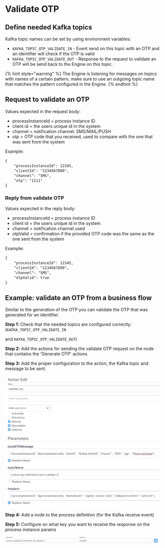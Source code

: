 # Validate OTP

## Define needed Kafka topics

Kafka topic names can be set by using environment variables:

* `KAFKA_TOPIC_OTP_VALIDATE_IN` - Event send on this topic with an OTP and an identifier will check if the OTP is valid
* `KAFKA_TOPIC_OTP_VALIDATE_OUT` - Response to the request to validate an OTP will be send back to the Engine on this topic.

{% hint style="warning" %}
The Engine is listening for messages on topics with names of a certain pattern, make sure to use an outgoing topic name that matches the pattern configured in the Engine.
{% endhint %}

## Request to validate an OTP

Values expected in the request body:

* processInstanceId = process instance ID
* client id = the users unique id in the system
* channel = notification channel: SMS/MAIL/PUSH
* otp = OTP code that you received, used to compare with the one that was sent from the system

Example:

```
{ 
    "processInstanceId": 12345, 
    "clientId": "1234567890", 
    "channel": "SMS", 
    "otp": "1111" 
}
```

### Reply from validate OTP

Values expected in the reply body:

* processInstanceId = process instance ID
* client id = the users unique id in the system
* channel = notification channel used
* otpValid = confirmation if the provided OTP code was the same as the one sent from the system

Example:

```
{ 
    "processInstanceId": 12345, 
    "clientId": "1234567890", 
    "channel": "SMS", 
    "otpValid": true 
}
```

## Example: validate an OTP from a business flow

Similar to the generation of the OTP you can validate the OTP that was generated for an identifier.

**Step 1:** Check that the needed topics are configured correctly:   (`KAFKA_TOPIC_OTP_VALIDATE_IN`

&#x20;and `KAFKA_TOPIC_OTP_VALIDATE_OUT`)

**Step 2:** Add the actions for sending the validate OTP request on the node that contains the 'Generate OTP' actions

**Step 3:** Add the proper configuration to the action, the Kafka topic and message to be sent.

![](../../../../../img/validate_otp.png)

**Step 4:** Add a node to the process definition (for the Kafka receive event)

**Step 5:** Configure on what key you want to receive the response on the process instance params

![](../../../../../img/validate_otp1.png)